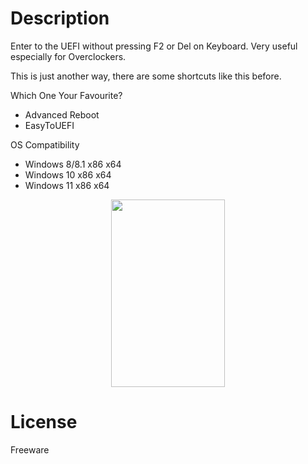 # Description

Enter to the UEFI without pressing F2 or Del on Keyboard. Very useful especially for Overclockers.

This is just another way, there are some shortcuts like this before.

Which One Your Favourite?
- Advanced Reboot
- EasyToUEFI


OS Compatibility

- Windows 8/8.1 x86 x64
- Windows 10 x86 x64
- Windows 11 x86 x64




<p align="center">
  <img width="182" height="300" src="https://github.com/EmptyIsValue/Advanced-Reboot/assets/110502471/2dec9b71-f477-4d5d-8791-e44f4431eae9">
</p>

# License
Freeware
